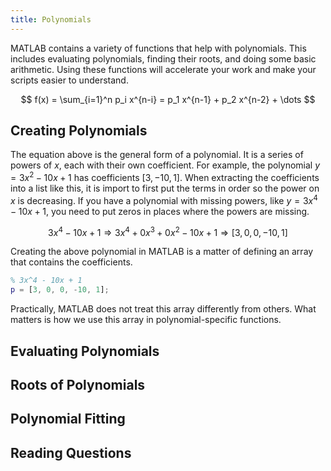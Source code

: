 ```yaml
---
title: Polynomials
---
```


MATLAB contains a variety of functions that help with polynomials.
This includes evaluating polynomials, finding their roots, and doing some basic arithmetic.
Using these functions will accelerate your work and make your scripts easier to understand.

$$ f(x) = \sum_{i=1}^n p_i x^{n-i} = p_1 x^{n-1} + p_2 x^{n-2} + \dots $$

## Creating Polynomials

The equation above is the general form of a polynomial.
It is a series of powers of $x$, each with their own coefficient.
For example, the polynomial $y = 3 x^2 - 10 x + 1$ has coefficients $[3, -10, 1]$.
When extracting the coefficients into a list like this,
it is import to first put the terms in order so the power on $x$ is decreasing.
If you have a polynomial with missing powers, like $y = 3 x^4 - 10 x + 1$,
you need to put zeros in places where the powers are missing.

$$ 3 x^4 - 10 x + 1 \Rightarrow 3 x^4 + 0 x^3 + 0 x^2 - 10x + 1 \Rightarrow [3, 0, 0, -10, 1] $$

Creating the above polynomial in MATLAB is a matter of defining an array that contains the
coefficients.

```matlab
% 3x^4 - 10x + 1
p = [3, 0, 0, -10, 1];
```

Practically, MATLAB does not treat this array differently from others.
What matters is how we use this array in polynomial-specific functions.

## Evaluating Polynomials

## Roots of Polynomials

## Polynomial Fitting

## Reading Questions
